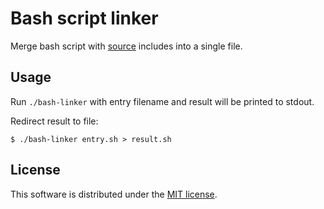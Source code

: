 # Bash script linker

Merge bash script with [source](https://www.man7.org/linux/man-pages/man1/bash.1.html#:~:text=source%20filename%20[arguments]) includes into a single file.

## Usage

Run `./bash-linker` with entry filename and result will be printed to stdout.

Redirect result to file:

```
$ ./bash-linker entry.sh > result.sh
```

## License

This software is distributed under the [MIT license](https://github.com/raiden-dev/bash-linker/blob/master/LICENSE).
